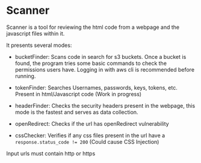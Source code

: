 # Scanner

Scanner is a tool for reviewing the html code from a webpage and the javascript files within it.  

It presents several modes:

- bucketFinder: Scans code in search for s3 buckets. Once a bucket is found, the program tries some basic commands to check the permissions users have. Logging in with aws cli is recommended before running.

- tokenFinder: Searches Usernames, passwords, keys, tokens, etc. Present in html/Javascript code (Work in progress)

- headerFinder: Checks the security headers present in the webpage, this mode is the fastest and serves as data collection.

- openRedirect: Checks if the url has openRedirect vulnerability

- cssChecker: Verifies if any css files present in the url have a `response.status_code != 200` (Could cause CSS Injection)

Input urls must contain http or https